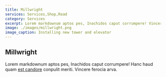 ```yaml
---
title: Millwright
services: Services,Shop,Road
category: Services
excerpt: Lorem markdownum aptos pes, Inachidos caput corrumpere! Vincere ferocia arva.
image: ./images/millwright.png
image_caption: Installing new tower and elevator
---
```


## Millwright

Lorem markdownum aptos pes, Inachidos caput corrumpere! Hanc haud quam [est
candore](http://quisquis-in.io/ramossuperum) conpulit meriti. Vincere ferocia
arva.